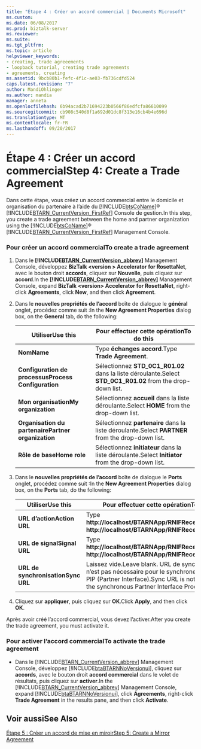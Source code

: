 ```yaml
---
title: "Étape 4 : Créer un accord commercial | Documents Microsoft"
ms.custom: 
ms.date: 06/08/2017
ms.prod: biztalk-server
ms.reviewer: 
ms.suite: 
ms.tgt_pltfrm: 
ms.topic: article
helpviewer_keywords:
- creating, trade agreeements
- loopback tutorial, creating trade agreements
- agreements, creating
ms.assetid: 9bcb80b1-fefc-4f1c-ae03-fb736cdfd524
caps.latest.revision: "7"
author: MandiOhlinger
ms.author: mandia
manager: anneta
ms.openlocfilehash: 6b94acad2b71694223b0566f86edfcfa86610099
ms.sourcegitcommit: cb908c540d8f1a692d01dc8f313e16cb4b4e696d
ms.translationtype: MT
ms.contentlocale: fr-FR
ms.lasthandoff: 09/20/2017
---
```

# <a name="step-4-create-a-trade-agreement"></a><span data-ttu-id="72c1e-102">Étape 4 : Créer un accord commercial</span><span class="sxs-lookup"><span data-stu-id="72c1e-102">Step 4: Create a Trade Agreement</span></span>
<span data-ttu-id="72c1e-103">Dans cette étape, vous créez un accord commercial entre le domicile et organisation du partenaire à l’aide du [!INCLUDE[btsCoName](../../includes/btsconame-md.md)]® [!INCLUDE[BTARN_CurrentVersion_FirstRef](../../includes/btarn-currentversion-firstref-md.md)] Console de gestion.</span><span class="sxs-lookup"><span data-stu-id="72c1e-103">In this step, you create a trade agreement between the home and partner organization using the [!INCLUDE[btsCoName](../../includes/btsconame-md.md)]® [!INCLUDE[BTARN_CurrentVersion_FirstRef](../../includes/btarn-currentversion-firstref-md.md)] Management Console.</span></span>  
  
### <a name="to-create-a-trade-agreement"></a><span data-ttu-id="72c1e-104">Pour créer un accord commercial</span><span class="sxs-lookup"><span data-stu-id="72c1e-104">To create a trade agreement</span></span>  
  
1.  <span data-ttu-id="72c1e-105">Dans le  **[!INCLUDE[BTARN_CurrentVersion_abbrev](../../includes/btarn-currentversion-abbrev-md.md)]**  Management Console, développez **BizTalk \<version > Accelerator for RosettaNet**, avec le bouton droit **accords**, cliquez sur  **Nouvelle**, puis cliquez sur **accord**.</span><span class="sxs-lookup"><span data-stu-id="72c1e-105">In the **[!INCLUDE[BTARN_CurrentVersion_abbrev](../../includes/btarn-currentversion-abbrev-md.md)]** Management Console, expand **BizTalk \<version> Accelerator for RosettaNet**, right-click **Agreements**, click **New**, and then click **Agreement**.</span></span>  
  
2.  <span data-ttu-id="72c1e-106">Dans le **nouvelles propriétés de l’accord** boîte de dialogue le **général** onglet, procédez comme suit :</span><span class="sxs-lookup"><span data-stu-id="72c1e-106">In the **New Agreement Properties** dialog box, on the **General** tab, do the following:</span></span>  
  
    |<span data-ttu-id="72c1e-107">Utiliser</span><span class="sxs-lookup"><span data-stu-id="72c1e-107">Use this</span></span>|<span data-ttu-id="72c1e-108">Pour effectuer cette opération</span><span class="sxs-lookup"><span data-stu-id="72c1e-108">To do this</span></span>|  
    |--------------|----------------|  
    |<span data-ttu-id="72c1e-109">**Nom**</span><span class="sxs-lookup"><span data-stu-id="72c1e-109">**Name**</span></span>|<span data-ttu-id="72c1e-110">Type **échanges accord**.</span><span class="sxs-lookup"><span data-stu-id="72c1e-110">Type **Trade Agreement**.</span></span>|  
    |<span data-ttu-id="72c1e-111">**Configuration de processus**</span><span class="sxs-lookup"><span data-stu-id="72c1e-111">**Process Configuration**</span></span>|<span data-ttu-id="72c1e-112">Sélectionnez **STD_0C1_R01.02** dans la liste déroulante.</span><span class="sxs-lookup"><span data-stu-id="72c1e-112">Select **STD_0C1_R01.02** from the drop-down list.</span></span>|  
    |<span data-ttu-id="72c1e-113">**Mon organisation**</span><span class="sxs-lookup"><span data-stu-id="72c1e-113">**My organization**</span></span>|<span data-ttu-id="72c1e-114">Sélectionnez **accueil** dans la liste déroulante.</span><span class="sxs-lookup"><span data-stu-id="72c1e-114">Select **HOME** from the drop-down list.</span></span>|  
    |<span data-ttu-id="72c1e-115">**Organisation du partenaire**</span><span class="sxs-lookup"><span data-stu-id="72c1e-115">**Partner organization**</span></span>|<span data-ttu-id="72c1e-116">Sélectionnez **partenaire** dans la liste déroulante.</span><span class="sxs-lookup"><span data-stu-id="72c1e-116">Select **PARTNER** from the drop-down list.</span></span>|  
    |<span data-ttu-id="72c1e-117">**Rôle de base**</span><span class="sxs-lookup"><span data-stu-id="72c1e-117">**Home role**</span></span>|<span data-ttu-id="72c1e-118">Sélectionnez **initiateur** dans la liste déroulante.</span><span class="sxs-lookup"><span data-stu-id="72c1e-118">Select **Initiator** from the drop-down list.</span></span>|  
  
3.  <span data-ttu-id="72c1e-119">Dans le **nouvelles propriétés de l’accord** boîte de dialogue le **Ports** onglet, procédez comme suit :</span><span class="sxs-lookup"><span data-stu-id="72c1e-119">In the **New Agreement Properties** dialog box, on the **Ports** tab, do the following:</span></span>  
  
    |<span data-ttu-id="72c1e-120">Utiliser</span><span class="sxs-lookup"><span data-stu-id="72c1e-120">Use this</span></span>|<span data-ttu-id="72c1e-121">Pour effectuer cette opération</span><span class="sxs-lookup"><span data-stu-id="72c1e-121">To do this</span></span>|  
    |--------------|----------------|  
    |<span data-ttu-id="72c1e-122">**URL d’action**</span><span class="sxs-lookup"><span data-stu-id="72c1e-122">**Action URL**</span></span>|<span data-ttu-id="72c1e-123">Type **http://localhost/BTARNApp/RNIFReceive.aspx**.</span><span class="sxs-lookup"><span data-stu-id="72c1e-123">Type **http://localhost/BTARNApp/RNIFReceive.aspx**.</span></span>|  
    |<span data-ttu-id="72c1e-124">**URL de signal**</span><span class="sxs-lookup"><span data-stu-id="72c1e-124">**Signal URL**</span></span>|<span data-ttu-id="72c1e-125">Type **http://localhost/BTARNApp/RNIFReceive.aspx**.</span><span class="sxs-lookup"><span data-stu-id="72c1e-125">Type **http://localhost/BTARNApp/RNIFReceive.aspx**.</span></span>|  
    |<span data-ttu-id="72c1e-126">**URL de synchronisation**</span><span class="sxs-lookup"><span data-stu-id="72c1e-126">**Sync URL**</span></span>|<span data-ttu-id="72c1e-127">Laissez vide.</span><span class="sxs-lookup"><span data-stu-id="72c1e-127">Leave blank.</span></span> <span data-ttu-id="72c1e-128">URL de synchronisation n’est pas nécessaire pour le synchrone processus PIP (Partner Interface).</span><span class="sxs-lookup"><span data-stu-id="72c1e-128">Sync URL is not required for the synchronous Partner Interface Process (PIP).</span></span>|  
  
4.  <span data-ttu-id="72c1e-129">Cliquez sur **appliquer**, puis cliquez sur **OK**.</span><span class="sxs-lookup"><span data-stu-id="72c1e-129">Click **Apply**, and then click **OK**.</span></span>  
  
 <span data-ttu-id="72c1e-130">Après avoir créé l’accord commercial, vous devez l’activer.</span><span class="sxs-lookup"><span data-stu-id="72c1e-130">After you create the trade agreement, you must activate it.</span></span>  
  
### <a name="to-activate-the-trade-agreement"></a><span data-ttu-id="72c1e-131">Pour activer l’accord commercial</span><span class="sxs-lookup"><span data-stu-id="72c1e-131">To activate the trade agreement</span></span>  
  
-   <span data-ttu-id="72c1e-132">Dans le [!INCLUDE[BTARN_CurrentVersion_abbrev](../../includes/btarn-currentversion-abbrev-md.md)] Management Console, développez [!INCLUDE[btaBTARNNoVersionui](../../includes/btabtarnnoversionui-md.md)], cliquez sur **accords**, avec le bouton droit **accord commercial** dans le volet de résultats, puis cliquez sur **activer**.</span><span class="sxs-lookup"><span data-stu-id="72c1e-132">In the [!INCLUDE[BTARN_CurrentVersion_abbrev](../../includes/btarn-currentversion-abbrev-md.md)] Management Console, expand [!INCLUDE[btaBTARNNoVersionui](../../includes/btabtarnnoversionui-md.md)], click **Agreements**, right-click **Trade Agreement** in the results pane, and then click **Activate**.</span></span>  
  
## <a name="see-also"></a><span data-ttu-id="72c1e-133">Voir aussi</span><span class="sxs-lookup"><span data-stu-id="72c1e-133">See Also</span></span>  
 [<span data-ttu-id="72c1e-134">Étape 5 : Créer un accord de mise en miroir</span><span class="sxs-lookup"><span data-stu-id="72c1e-134">Step 5: Create a Mirror Agreement</span></span>](../../adapters-and-accelerators/accelerator-rosettanet/step-5-create-a-mirror-agreement.md)